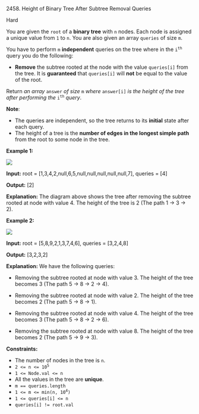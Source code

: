 2458\. Height of Binary Tree After Subtree Removal Queries

Hard

You are given the `root` of a **binary tree** with `n` nodes. Each node is assigned a unique value from `1` to `n`. You are also given an array `queries` of size `m`.

You have to perform `m` **independent** queries on the tree where in the <code>i<sup>th</sup></code> query you do the following:

*   **Remove** the subtree rooted at the node with the value `queries[i]` from the tree. It is **guaranteed** that `queries[i]` will **not** be equal to the value of the root.

Return _an array_ `answer` _of size_ `m` _where_ `answer[i]` _is the height of the tree after performing the_ <code>i<sup>th</sup></code> _query_.

**Note**:

*   The queries are independent, so the tree returns to its **initial** state after each query.
*   The height of a tree is the **number of edges in the longest simple path** from the root to some node in the tree.

**Example 1:**

![](https://leetcode-in-java.github.io/src/main/java/g2401_2500/s2458_height_of_binary_tree_after_subtree_removal_queries/binaryytreeedrawio-1.png)

**Input:** root = [1,3,4,2,null,6,5,null,null,null,null,null,7], queries = [4]

**Output:** [2]

**Explanation:** The diagram above shows the tree after removing the subtree rooted at node with value 4. The height of the tree is 2 (The path 1 -> 3 -> 2).

**Example 2:**

![](https://leetcode-in-java.github.io/src/main/java/g2401_2500/s2458_height_of_binary_tree_after_subtree_removal_queries/binaryytreeedrawio-2.png)

**Input:** root = [5,8,9,2,1,3,7,4,6], queries = [3,2,4,8]

**Output:** [3,2,3,2]

**Explanation:** We have the following queries: 

- Removing the subtree rooted at node with value 3. The height of the tree becomes 3 (The path 5 -> 8 -> 2 -> 4). 
 
- Removing the subtree rooted at node with value 2. The height of the tree becomes 2 (The path 5 -> 8 -> 1). 

- Removing the subtree rooted at node with value 4. The height of the tree becomes 3 (The path 5 -> 8 -> 2 -> 6). 

- Removing the subtree rooted at node with value 8. The height of the tree becomes 2 (The path 5 -> 9 -> 3).

**Constraints:**

*   The number of nodes in the tree is `n`.
*   <code>2 <= n <= 10<sup>5</sup></code>
*   `1 <= Node.val <= n`
*   All the values in the tree are **unique**.
*   `m == queries.length`
*   <code>1 <= m <= min(n, 10<sup>4</sup>)</code>
*   `1 <= queries[i] <= n`
*   `queries[i] != root.val`